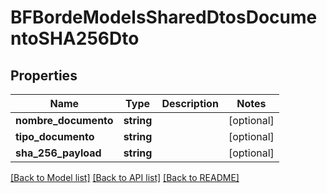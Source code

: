# BFBordeModelsSharedDtosDocumentoSHA256Dto

## Properties
Name | Type | Description | Notes
------------ | ------------- | ------------- | -------------
**nombre_documento** | **string** |  | [optional] 
**tipo_documento** | **string** |  | [optional] 
**sha_256_payload** | **string** |  | [optional] 

[[Back to Model list]](../../README.md#documentation-for-models) [[Back to API list]](../../README.md#documentation-for-api-endpoints) [[Back to README]](../../README.md)

